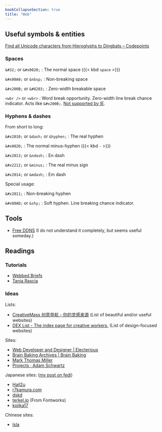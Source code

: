 ```yaml
---
bookCollapseSection: true
title: "Web"
---
```

## Useful symbols \& entities

[Find all Unicode characters from Hieroglyphs to Dingbats – Codepoints](https://codepoints.net/)

### Spaces

`&#32;` or `&#x0020;`
: The normal space \({{< kbd `space` >}}\)

`&#x00A0;` or `&nbsp;`
: Non-breaking space 

`&#x200B;` or `&#8203;`
: Zero-width breakable space

`<wbr />` or `<wbr>`
: Word break opportunity. Zero-width line break chance indicator. Acts like `&#x200B;`. [Not supported by IE](https://caniuse.com/?search=wbr).

### Hyphens \& dashes

From short to long:

`&#x2010;` or `&dash;` or `&hyphen;`
: The real hyphen

`&#x002D;`
: The normal minus-hyphen \({{< kbd `-` >}}\)

`&#x2013;` or `&ndash;`
: En dash

`&#x2212;` or `&minus;`
: The real minus sign

`&#x2014;` or `&mdash;`
: Em dash

Special usage:

`&#x2011;`
: Non-breaking hyphen

`&#x00AD;` or `&shy;`
: Soft hyphen. Line breaking chance indicator.


## Tools

- [Free DDNS](https://freemyip.com/main) \(I do not understand it completely, but seems useful someday.\)

## Readings

### Tutorials

- [Webbed Briefs](https://briefs.video/)
- [Tania Rascia](https://www.taniarascia.com/)

### Ideas

Lists:

- [CreativeMass 创意导航 - 你的灵感来源](https://creativemass.cn/) \(List of beautiful and/or useful websites\)
- [DEX List - The index page for creative workers.](https://dexlist.page/) \(List of design-focused websites\)

Sites:

- [Web Developer and Designer | Electerious](https://electerious.com/)
- [Brain Baking Archives | Brain Baking](https://brainbaking.com/archives/)
- [Mark Thomas Miller](https://mtm.dev/)
- [Projects · Adam Schwartz](https://adamschwartz.co/projects/)

Japanese sites: \([my post on fedi](https://mastodon.social/@loikein/110599760545613583)\)

- [Hail2u](https://hail2u.net/)
- [r7kamura.com](https://r7kamura.com/)
- [dskd](https://dskd.jp/)
- [terkel.jp](https://terkel.jp/) \(From Fontworks\)
- [kojika17](https://kojika17.com/)

Chinese sites:

- [Isla](https://www.guhub.cn/)

<!-- - [Archive](https://matt-rickard.com/archive) -->
